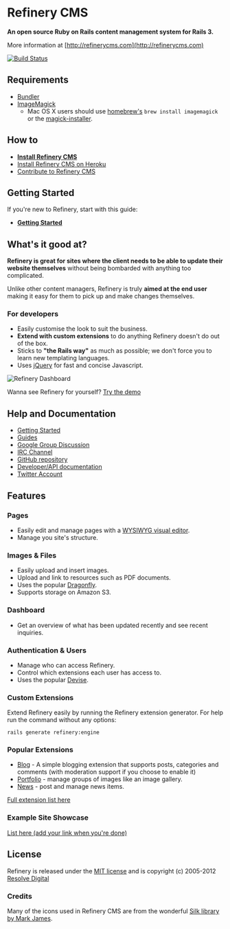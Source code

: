 # Refinery CMS

__An open source Ruby on Rails content management system for Rails 3.__

More information at [http://refinerycms.com](http://refinerycms.com)

[![Build Status](https://secure.travis-ci.org/resolve/refinerycms.png)](http://travis-ci.org/resolve/refinerycms)

## Requirements

* [Bundler](http://gembundler.com)
* [ImageMagick](http://www.imagemagick.org/script/install-source.php)
  * Mac OS X users should use [homebrew's](https://github.com/mxcl/homebrew/wiki/installation) `brew install imagemagick` or the [magick-installer](https://github.com/maddox/magick-installer).

## How to

* __[Install Refinery CMS](http://refinerycms.com/download)__
* [Install Refinery CMS on Heroku](http://refinerycms.com/guides/heroku)
* [Contribute to Refinery CMS](http://refinerycms.com/guides/contributing-to-refinery)

## Getting Started

If you're new to Refinery, start with this guide:

* __[Getting Started](http://refinerycms.com/guides/getting-started)__

## What's it good at?

__Refinery is great for sites where the client needs to be able to update their website themselves__ without being bombarded with anything too complicated.

Unlike other content managers, Refinery is truly __aimed at the end user__ making it easy for them to pick up and make changes themselves.

### For developers

* Easily customise the look to suit the business.
* __Extend with custom extensions__ to do anything Refinery doesn't do out of the box.
* Sticks to __"the Rails way"__ as much as possible; we don't force you to learn new templating languages.
* Uses [jQuery](http://jquery.com/) for fast and concise Javascript.

![Refinery Dashboard](http://refinerycms.com/system/images/0000/0576/dashboard.png)

Wanna see Refinery for yourself? [Try the demo](http://demo.refinerycms.com/refinery)

## Help and Documentation

* [Getting Started](http://refinerycms.com/guides/getting-started)
* [Guides](http://refinerycms.com/guides)
* [Google Group Discussion](http://group.refinerycms.org)
* [IRC Channel](http://refinerycms.com/guides/how-to-get-help#irc-channel)
* [GitHub repository](https://github.com/resolve/refinerycms)
* [Developer/API documentation](http://api.refinerycms.org)
* [Twitter Account](http://twitter.com/refinerycms)

## Features

### Pages

* Easily edit and manage pages with a [WYSIWYG visual editor](http://www.wymeditor.org/).
* Manage you site's structure.

### Images & Files

* Easily upload and insert images.
* Upload and link to resources such as PDF documents.
* Uses the popular [Dragonfly](https://github.com/markevans/dragonfly).
* Supports storage on Amazon S3.

### Dashboard

* Get an overview of what has been updated recently and see recent inquiries.

### Authentication & Users

* Manage who can access Refinery.
* Control which extensions each user has access to.
* Uses the popular [Devise](https://github.com/plataformatec/devise).

### Custom Extensions

Extend Refinery easily by running the Refinery extension generator.
For help run the command without any options:

    rails generate refinery:engine

### Popular Extensions

* [Blog](https://github.com/resolve/refinerycms-blog) - A simple blogging extension that supports posts, categories and comments (with moderation support if you choose to enable it)
* [Portfolio](https://github.com/resolve/refinerycms-portfolio) - manage groups of images like an image gallery.
* [News](https://github.com/resolve/refinerycms-news) - post and manage news items.

[Full extension list here](http://refinerycms.com/engines)

### Example Site Showcase

[List here (add your link when you're done)](https://github.com/resolve/refinerycms/wiki/Example-Site-Showcase)

## License

Refinery is released under the [MIT license](https://github.com/resolve/refinerycms/blob/master/license.md#readme) and is copyright (c) 2005-2012 [Resolve Digital](http://www.resolvedigital.com)

### Credits

Many of the icons used in Refinery CMS are from the wonderful [Silk library by Mark James](http://www.famfamfam.com/lab/icons/silk/).